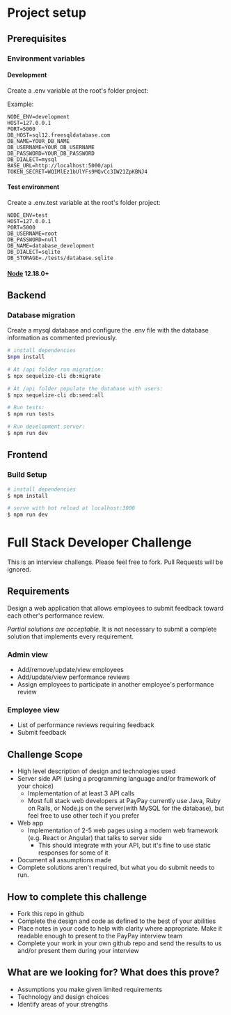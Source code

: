 # Project setup

## Prerequisites

### Environment variables

#### Development

Create a .env variable at the root's folder project:

Example:

```
NODE_ENV=development
HOST=127.0.0.1
PORT=5000
DB_HOST=sql12.freesqldatabase.com
DB_NAME=YOUR_DB_NAME
DB_USERNAME=YOUR_DB_USERNAME
DB_PASSWORD=YOUR_DB_PASSWORD
DB_DIALECT=mysql
BASE_URL=http://localhost:5000/api
TOKEN_SECRET=WQIMlEz1bUlYFs9MQvCc3IW21ZpKBNJ4
```

#### Test environment

Create a .env.test variable at the root's folder project:

```
NODE_ENV=test
HOST=127.0.0.1
PORT=5000
DB_USERNAME=root
DB_PASSWORD=null
DB_NAME=database_development
DB_DIALECT=sqlite
DB_STORAGE=./tests/database.sqlite
```

#### [Node](https://nodejs.org/en/) 12.18.0+

## Backend

### Database migration

Create a mysql database and configure the .env file with the database information as commented previously.

```bash
# install dependencies
$npm install

# At /api folder run migration:
$ npx sequelize-cli db:migrate

# At /api folder populate the database with users:
$ npx sequelize-cli db:seed:all

# Run tests:
$ npm run tests

# Run development server:
$ npm run dev
```

## Frontend

### Build Setup

```bash
# install dependencies
$ npm install

# serve with hot reload at localhost:3000
$ npm run dev
```

# Full Stack Developer Challenge

This is an interview challengs. Please feel free to fork. Pull Requests will be ignored.

## Requirements

Design a web application that allows employees to submit feedback toward each other's performance review.

_Partial solutions are acceptable._ It is not necessary to submit a complete solution that implements every requirement.

### Admin view

- Add/remove/update/view employees
- Add/update/view performance reviews
- Assign employees to participate in another employee's performance review

### Employee view

- List of performance reviews requiring feedback
- Submit feedback

## Challenge Scope

- High level description of design and technologies used
- Server side API (using a programming language and/or framework of your choice)
  - Implementation of at least 3 API calls
  - Most full stack web developers at PayPay currently use Java, Ruby on Rails, or Node.js on the server(with MySQL for the database), but feel free to use other tech if you prefer
- Web app
  - Implementation of 2-5 web pages using a modern web framework (e.g. React or Angular) that talks to server side
    - This should integrate with your API, but it's fine to use static responses for some of it
- Document all assumptions made
- Complete solutions aren't required, but what you do submit needs to run.

## How to complete this challenge

- Fork this repo in github
- Complete the design and code as defined to the best of your abilities
- Place notes in your code to help with clarity where appropriate. Make it readable enough to present to the PayPay interview team
- Complete your work in your own github repo and send the results to us and/or present them during your interview

## What are we looking for? What does this prove?

- Assumptions you make given limited requirements
- Technology and design choices
- Identify areas of your strengths
